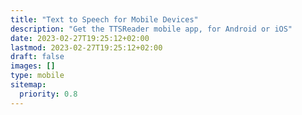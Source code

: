 ```yaml
---
title: "Text to Speech for Mobile Devices"
description: "Get the TTSReader mobile app, for Android or iOS"
date: 2023-02-27T19:25:12+02:00
lastmod: 2023-02-27T19:25:12+02:00
draft: false
images: []
type: mobile
sitemap:
  priority: 0.8
---
```



